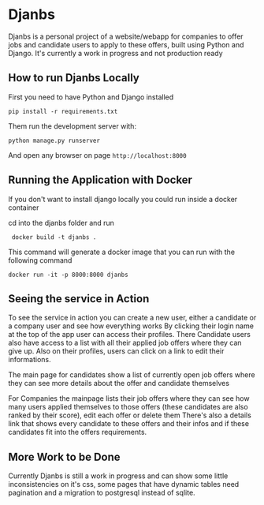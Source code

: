 # Djanbs

Djanbs is a personal project of a website/webapp for companies to offer jobs and candidate users to apply to these offers, built using Python and Django.
It's currently a work in progress and not production ready

## How to run Djanbs Locally

First you need to have Python and Django installed

` pip install -r requirements.txt `

Them run the development server with:

` python manage.py runserver `

And open any browser on page ` http://localhost:8000 `

## Running the Application with Docker

If you don't want to install django locally you could run inside a docker container

cd into the djanbs folder and run

` docker build -t djanbs .`

This command will generate a docker image that you can run with the following command

` docker run -it -p 8000:8000 djanbs `

## Seeing the service in Action

To see the service in action you can create a new user, either a candidate or a company user and see how everything works
By clicking their login name at the top of the app user can access their profiles. There Candidate users also have access to a list with all their applied job offers where they can give up. Also on their profiles, users can click on a link to edit their informations.

The main page for candidates show a list of currently open job offers where they can see more details about the offer and candidate themselves

For Companies the mainpage lists their job offers where they can see how many users applied themselves to those offers (these candidates are also ranked by their score), edit each offer or delete them
There's also a details link that shows every candidate to these offers and their infos and if these candidates fit into the offers requirements.

## More Work to be Done

Currently Djanbs is still a work in progress and can show some little inconsistencies on it's css, some pages that have dynamic tables need pagination and a migration to postgresql instead of sqlite.
